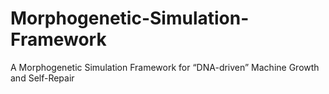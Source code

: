 # Morphogenetic-Simulation-Framework
A Morphogenetic Simulation Framework for “DNA-driven” Machine Growth and Self-Repair
